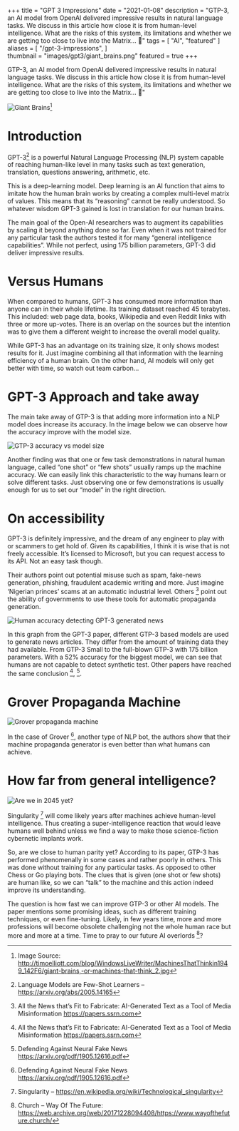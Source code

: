 +++
title = "GPT 3 Impressions"
date = "2021-01-08"
description = "GTP-3, an AI model from OpenAI delivered impressive results in natural language tasks. We discuss in this article how close it is from human-level intelligence. What are the risks of this system, its limitations and whether we are getting too close to live into the Matrix… 🙂"
tags = [
    "AI",
    "featured"
]
aliases = [
    "/gpt-3-impressions",
]    
thumbnail = "images/gpt3/giant_brains.png"
featured = true
+++

GTP-3, an AI model from OpenAI delivered impressive results in natural language tasks. We discuss in this article how close it is from human-level intelligence. What are the risks of this system, its limitations and whether we are getting too close to live into the Matrix… 🙂"
<!--more-->

![Giant Brains](/images/gpt3/giant_brains.png "Giant Brains")[^6]

[^6]: Image Source: http://timoelliott.com/blog/WindowsLiveWriter/MachinesThatThinkin1949_142F6/giant-brains,-or-machines-that-think_2.jpg

# Introduction

GPT-3[^3] is a powerful Natural Language Processing (NLP) system capable of reaching human-like level in many tasks such as text generation, translation, questions answering, arithmetic, etc.

[^3]: Language Models are Few-Shot Learners – https://arxiv.org/abs/2005.14165

This is a deep-learning model. Deep learning is an AI function that aims to imitate how the human brain works by creating a complex multi-level matrix of values. This means that its “reasoning” cannot be really understood. So whatever wisdom GPT-3 gained is lost in translation for our human brains.

The main goal of the Open-AI researchers was to augment its capabilities by scaling it beyond anything done so far. Even when it was not trained for any particular task the authors tested it for many “general intelligence capabilities”. While not perfect, using 175 billion parameters, GPT-3 did deliver impressive results.

# Versus Humans

When compared to humans, GPT-3 has consumed more information than anyone can in their whole lifetime. Its training dataset reached 45 terabytes. This included: web page data, books, Wikipedia and even Reddit links with three or more up-votes. There is an overlap on the sources but the intention was to give them a different weight to increase the overall model quality.

While GPT-3 has an advantage on its training size, it only shows modest results for it. Just imagine combining all that information with the learning efficiency of a human brain. On the other hand, AI models will only get better with time, so watch out team carbon…

# GPT-3 Approach and take away

The main take away of GTP-3 is that adding more information into a NLP model does increase its accuracy. In the image below we can observe how the accuracy improve with the model size.

![GTP-3 accuracy vs model size](/images/gpt3/gtp-3_accuracy.png "GTP-3 accuracy vs model size")

Another finding was that one or few task demonstrations in natural human language, called “one shot” or “few shots” usually ramps up the machine accuracy. We can easily link this characteristic to the way humans learn or solve different tasks. Just observing one or few demonstrations is usually enough for us to set our “model” in the right direction.

# On accessibility

GPT-3 is definitely impressive, and the dream of any engineer to play with or scammers to get hold of. Given its capabilities, I think it is wise that is not freely accessible. It’s licensed to Microsoft, but you can request access to its API. Not an easy task though.

Their authors point out potential misuse such as spam, fake-news generation, phishing, fraudulent academic writing and more. Just imagine ‘Nigerian princes’ scams at an automatic industrial level. Others [^1] point out the ability of governments to use these tools for automatic propaganda generation.

[^1]: All the News that’s Fit to Fabricate: AI-Generated Text as a Tool of Media Misinformation https://papers.ssrn.com

![Human accuracy detecting GPT-3 generated news](/images/gpt3/gpt-3-humans_ability_to_detect_model_generated_news_articles.png "GTP-3 accuracy vs model size")

In this graph from the GPT-3 paper, different GTP-3 based models are used to generate news articles. They differ from the amount of training data they had available. From GTP-3 Small to the full-blown GTP-3 with 175 billion parameters. With a 52% accuracy for the biggest model, we can see that humans are not capable to detect synthetic test. Other papers have reached the same conclusion [^1], [^2].

[^2]: Defending Against Neural Fake News https://arxiv.org/pdf/1905.12616.pdf

# Grover Propaganda Machine

![Grover propaganda machine](/images/gpt3/grover.png "Grover propaganda machine")

In the case of Grover [^2], another type of NLP bot, the authors show that their machine propaganda generator is even better than what humans can achieve.

# How far from general intelligence?

![Are we in 2045 yet?](/images/gpt3/gpt-3_general_intelligence.png  "Are we in 2045 yet?")

Singularity [^4] will come likely years after machines achieve human-level intelligence. Thus creating a super-intelligence reaction that would leave humans well behind unless we find a way to make those science-fiction cybernetic implants work.

[^4]: Singularity – https://en.wikipedia.org/wiki/Technological_singularity

So, are we close to human parity yet? According to its paper, GTP-3 has performed phenomenally in some cases and rather poorly in others. This was done without training for any particular tasks. As opposed to other Chess or Go playing bots. The clues that is given (one shot or few shots) are human like, so we can “talk” to the machine and this action indeed improve its understanding.

The question is how fast we can improve GTP-3 or other AI models. The paper mentions some promising ideas, such as different training techniques, or even fine-tuning. Likely, in few years time, more and more professions will become obsolete challenging not the whole human race but more and more at a time. Time to pray to our future AI overlords [^5]?

[^5]: Church – Way Of The Future: https://web.archive.org/web/20171228094408/https://www.wayofthefuture.church/
